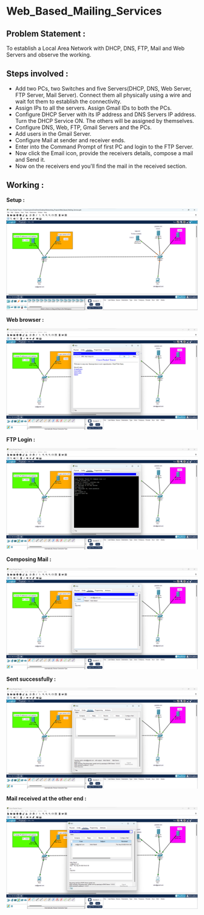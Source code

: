 # Web_Based_Mailing_Services


## **Problem Statement :**

To establish a Local Area Network with DHCP, DNS, FTP, Mail and Web Servers and observe the working.


## **Steps involved :**
  - Add two PCs, two Switches and five Servers(DHCP, DNS, Web Server, FTP Server, Mail Server). Connect them all physically using a wire and wait fot them to establish the connectivity.
  - Assign IPs to all the servers. Assign Gmail IDs to both the PCs.
  - Configure DHCP Server with its IP address and DNS Servers IP address. Turn the DHCP Service ON. The others will be assigned by themselves.
  - Configure DNS, Web, FTP, Gmail Servers and the PCs.
  - Add users in the Gmail Server.
  - Configure Mail at sender and receiver ends.
  - Enter into the Command Prompt of first PC and login to the FTP Server.
  - Now click the Email icon, provide the receivers details, compose a mail and Send it.
  - Now on the receivers end you'll find the mail in the received section.
  
  
## **Working :**

**Setup :**


![](Images/SS.png)


**Web browser :**


![](Images/1.png)


**FTP Login :**


![](Images/2.png)


**Composing Mail :**


![](Images/3CM.png)


**Sent successfully :**


![](Images/4.png)


**Mail received at the other end :**


![](Images/5.png)







